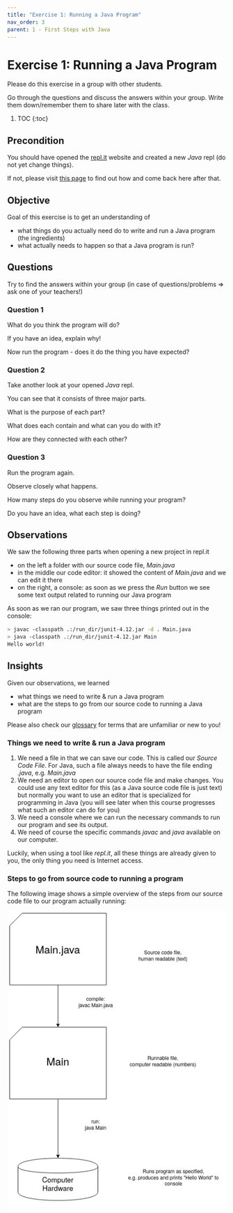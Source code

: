 ```yaml
---
title: "Exercise 1: Running a Java Program"
nav_order: 3
parent: 1 - First Steps with Java
---
```


# Exercise 1: Running a Java Program
Please do this exercise in a group with other students.

Go through the questions and discuss the answers within your group.
Write them down/remember them to share later with the class.

1. TOC
{:toc}

## Precondition
You should have opened the [repl.it](https://repl.it/) website and created a new *Java* repl (do not yet change things).

If not, please visit [this page](/replit) to find out how and come back here after that.

## Objective
Goal of this exercise is to get an understanding of
* what things do you actually need do to write and run a Java program (the ingredients)
* what actually needs to happen so that a Java program is run?

## Questions
Try to find the answers within your group (in case of questions/problems => ask one of your teachers!)

### Question 1
What do you think the program will do?

If you have an idea, explain why!

Now run the program - does it do the thing you have expected?

### Question 2
Take another look at your opened *Java* repl.

You can see that it consists of three major parts.

What is the purpose of each part?

What does each contain and what can you do with it?

How are they connected with each other?

### Question 3
Run the program again.

Observe closely what happens.

How many steps do you observe while running your program?

Do you have an idea, what each step is doing?

## Observations
We saw the following three parts when opening a new project in repl.it
* on the left a folder with our source code file, _Main.java_
* in the middle our code editor: it showed the content of _Main.java_ and we can edit it there
* on the right, a console: as soon as we press the *Run* button we see some text output related to running our Java program

As soon as we ran our program, we saw three things printed out in the console:
```bash
> javac -classpath .:/run_dir/junit-4.12.jar -d . Main.java
> java -classpath .:/run_dir/junit-4.12.jar Main
Hello world!
```

## Insights
Given our observations, we learned
* what things we need to write & run a Java program
* what are the steps to go from our source code to running a Java program

Please also check our [glossary](/glossary) for terms that are unfamiliar or new to you!

### Things we need to write & run a Java program
1. We need a file in that we can save our code. This is called our *Source Code File*. For Java, such a file always needs to have the file ending *.java*, e.g. *Main.java*
2. We need an editor to open our source code file and make changes. You could use any text editor for this (as a Java source code file is just text) but normally you want to use an editor that is specialized for programming in Java (you will see later when this course progresses what such an editor can do for you)
3. We need a console where we can run the necessary commands to run our program and see its output.
4. We need of course the specific commands *javac* and *java* available on our computer.

Luckily, when using a tool like *repl.it*, all these things are already given to you, the only thing you need is Internet access.

### Steps to go from source code to running a program

The following image shows a simple overview of the steps from our source code file to our program actually running:

![compile and run java](javarunsteps.png)